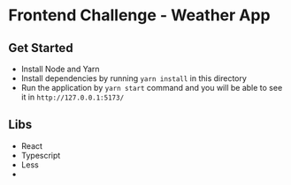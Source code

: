 # Frontend Challenge - Weather App

## Get Started 
- Install Node and Yarn
- Install dependencies by running `yarn install` in this directory
- Run the application by `yarn start` command and you will be able to see it in `http://127.0.0.1:5173/`

## Libs
- React 
- Typescript
- Less
- 